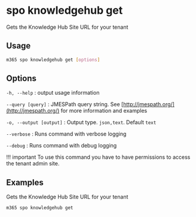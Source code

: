 # spo knowledgehub get

Gets the Knowledge Hub Site URL for your tenant

## Usage

```sh
m365 spo knowledgehub get [options]
```

## Options

`-h, --help`
: output usage information

`--query [query]`
: JMESPath query string. See [http://jmespath.org/](http://jmespath.org/) for more information and examples

`-o, --output [output]`
: Output type. `json,text`. Default `text`

`--verbose`
: Runs command with verbose logging

`--debug`
: Runs command with debug logging

!!! important
    To use this command you have to have permissions to access the tenant admin site.

## Examples

Gets the Knowledge Hub Site URL for your tenant

```sh
m365 spo knowledgehub get
```
